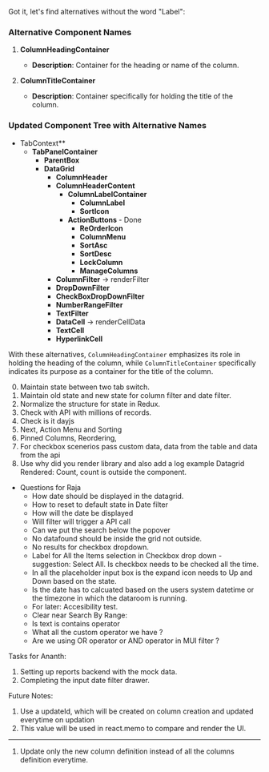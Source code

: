 Got it, let's find alternatives without the word "Label":

### Alternative Component Names

1. **ColumnHeadingContainer**

   - **Description**: Container for the heading or name of the column.

2. **ColumnTitleContainer**
   - **Description**: Container specifically for holding the title of the column.

### Updated Component Tree with Alternative Names

- TabContext\*\*
  - **TabPanelContainer**
    - **ParentBox**
    - **DataGrid**
      - **ColumnHeader**
      - **ColumnHeaderContent**
        - **ColumnLabelContainer**
          - **ColumnLabel**
          - **SortIcon**
        - **ActionButtons** - Done
          - **ReOrderIcon**
          - **ColumnMenu**
          - **SortAsc**
          - **SortDesc**
          - **LockColumn**
          - **ManageColumns**
      - **ColumnFilter** -> renderFilter
      - **DropDownFilter**
      - **CheckBoxDropDownFilter**
      - **NumberRangeFilter**
      - **TextFilter**
      - **DataCell** -> renderCellData
      - **TextCell**
      - **HyperlinkCell**

With these alternatives, `ColumnHeadingContainer` emphasizes its role in holding the heading of the column, while `ColumnTitleContainer` specifically indicates its purpose as a container for the title of the column.

0. Maintain state between two tab switch.
1. Maintain old state and new state for column filter and date filter.
2. Normalize the structure for state in Redux.
3. Check with API with millions of records.
4. Check is it dayjs
5. Next, Action Menu and Sorting
6. Pinned Columns, Reordering,
7. For checkbox scenerios pass custom data, data from the table and data from the api
8. Use why did you render library and also add a log example Datagrid Rendered: Count, count is outside the component.

- Questions for Raja
  - How date should be displayed in the datagrid.
  - How to reset to default state in Date filter
  - How will the date be displayed
  - Will filter will trigger a API call
  - Can we put the search below the popover
  - No datafound should be inside the grid not outside.
  - No results for checkbox dropdown.
  - Label for All the Items selection in Checkbox drop down - suggestion: Select All. Is checkbox needs to be checked all the time.
  - In all the placeholder input box is the expand icon needs to Up and Down based on the state.
  - Is the date has to calcuated based on the users system datetime or the timezone in which the dataroom is running.
  - For later: Accesibility test.
  - Clear near Search By Range:
  - Is text is contains operator
  - What all the custom operator we have ?
  - Are we using OR operator or AND operator in MUI filter ?

Tasks for Ananth:

1. Setting up reports backend with the mock data.
2. Completing the input date filter drawer.

Future Notes:

1. Use a updateId, which will be created on column creation and updated everytime on updation
2. This value will be used in react.memo to compare and render the UI.

---

1. Update only the new column definition instead of all the columns definition everytime.
